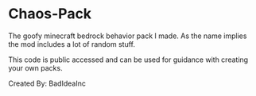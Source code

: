 # Chaos-Pack
The goofy minecraft bedrock behavior pack I made. As the name implies the mod includes a lot of random stuff.

This code is public accessed and can be used for guidance with creating your own packs.

Created By: BadIdeaInc